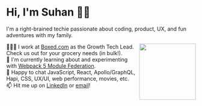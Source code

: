 # Hi, I'm Suhan 🖖🏻 

I'm a right-brained techie passionate about coding, product, UX, and fun adventures with my family. 

<img src='https://media.giphy.com/media/R6xi8dXsRhIjK/giphy.gif' width='150' align='right'>

👷🏻‍♂️  I work at [Boxed.com](https://www.boxed.com) as the Growth Tech Lead. Check us out for your grocery needs (in bulk!).  
🌱  I'm currently learning about and experimenting with [Webpack 5 Module Federation](https://webpack.js.org/concepts/module-federation/).  
💬  Happy to chat JavaScript, React, Apollo/GraphQL, Hapi, CSS, UX/UI, web performance, movies, etc.  
📫  Hit me up on [LinkedIn](https://www.linkedin.com/in/suhanwijaya/) or [email](mailto:suhanw@gmail.com)!


<!--
**suhanw/suhanw** is a ✨ _special_ ✨ repository because its `README.md` (this file) appears on your GitHub profile.

Here are some ideas to get you started:

- 🔭 I’m currently working on ...
- 🌱 I’m currently learning ...
- 👯 I’m looking to collaborate on ...
- 🤔 I’m looking for help with ...
- 💬 Ask me about ...
- 📫 How to reach me: ...
- 😄 Pronouns: ...
- ⚡ Fun fact: ...
-->

